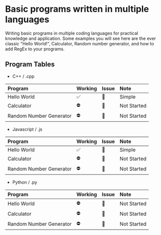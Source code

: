 # Basic programs written in multiple languages

Writing basic programs in multiple coding languages for practical knowledge and application. Some examples you will see here are the ever classic "Hello World!", Calculator, Random number generator, and how to add RegEx to your programs.

## Program Tables

- C++ / .cpp

Program | Working | Issue | Note
:- | :- | :- | :-
Hello World | ✅ | 🔕 | Simple
Calculator | ⛔ | 🔔 | Not Started
Random Number Generator | ⛔ | 🔔 | Not Started

- Javascript / .js

Program | Working | Issue | Note
:- | :- | :- | :-
Hello World | ✅ | 🔕 | Simple
Calculator | ⛔ | 🔔 | Not Started
Random Number Generator | ⛔ | 🔔 | Not Started


- Python / .py

Program | Working | Issue | Note
:- | :- | :- | :-
Hello World | ⛔ | 🔔 | Not Started
Calculator | ⛔ | 🔔 | Not Started
Random Number Generator | ⛔ | 🔔 | Not Started

